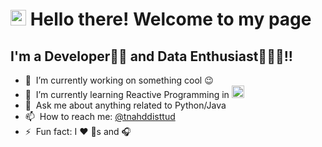 # <img src="https://media.giphy.com/media/hvRJCLFzcasrR4ia7z/giphy.gif" width="25px"> Hello there! Welcome to my page

## I'm a Developer👨‍💻 and Data Enthusiast👨🏻‍🎓!!

- 🔭 &nbsp;I’m currently working on something cool :wink:
- 🌱 &nbsp;I’m currently learning Reactive Programming in <img src="https://cdn.jsdelivr.net/gh/devicons/devicon/icons/java/java-plain.svg" width="20px"/>
- 💬 &nbsp;Ask me about anything related to Python/Java
- 📫 &nbsp;How to reach me: [@tnahddisttud](https://www.linkedin.com/in/tnahddisttud/)
- ⚡ &nbsp;Fun fact: I :heart: :pizza:s and 🎧
